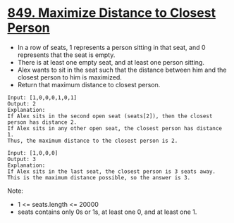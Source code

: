 # [849. Maximize Distance to Closest Person](https://leetcode.com/problems/maximize-distance-to-closest-person/)
* In a row of seats, 1 represents a person sitting in that seat, and 0 represents that the seat is empty. 
* There is at least one empty seat, and at least one person sitting.
* Alex wants to sit in the seat such that the distance between him and the closest person to him is maximized. 
* Return that maximum distance to closest person.
```text
Input: [1,0,0,0,1,0,1]
Output: 2
Explanation: 
If Alex sits in the second open seat (seats[2]), then the closest person has distance 2.
If Alex sits in any other open seat, the closest person has distance 1.
Thus, the maximum distance to the closest person is 2.

Input: [1,0,0,0]
Output: 3
Explanation: 
If Alex sits in the last seat, the closest person is 3 seats away.
This is the maximum distance possible, so the answer is 3.
```
Note:
* 1 <= seats.length <= 20000
* seats contains only 0s or 1s, at least one 0, and at least one 1.